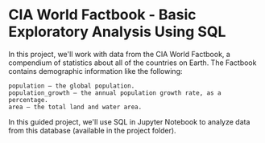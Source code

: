 # CIA World Factbook - Basic Exploratory Analysis Using SQL

In this project, we'll work with data from the CIA World Factbook, a compendium of statistics about all of the countries on Earth. The Factbook contains demographic information like the following:

    population — the global population.
    population_growth — the annual population growth rate, as a percentage.
    area — the total land and water area.

In this guided project, we'll use SQL in Jupyter Notebook to analyze data from this database (available in the project folder).

